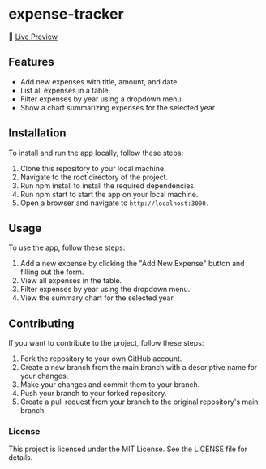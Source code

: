 # expense-tracker


:wave: [Live Preview](https://riahamhari.github.io/expense-tracker/)<br>

## Features<br>
- Add new expenses with title, amount, and date
- List all expenses in a table
- Filter expenses by year using a dropdown menu
- Show a chart summarizing expenses for the selected year

## Installation
To install and run the app locally, follow these steps:

1. Clone this repository to your local machine.
2. Navigate to the root directory of the project.
3. Run npm install to install the required dependencies.
4. Run npm start to start the app on your local machine.
5. Open a browser and navigate to `http://localhost:3000.`

## Usage
To use the app, follow these steps:

1. Add a new expense by clicking the "Add New Expense" button and filling out the form.
2. View all expenses in the table.
3. Filter expenses by year using the dropdown menu.
4. View the summary chart for the selected year.

## Contributing
If you want to contribute to the project, follow these steps:

1. Fork the repository to your own GitHub account.
2. Create a new branch from the main branch with a descriptive name for your changes.
3. Make your changes and commit them to your branch.
4. Push your branch to your forked repository.
5. Create a pull request from your branch to the original repository's main branch.

### License
This project is licensed under the MIT License. See the LICENSE file for details.
